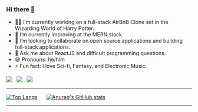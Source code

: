### Hi there 👋

- :mage_man: I’m currently working on a full-stack AirBnB Clone set in the Wizarding World of Harry Potter.
- 🌱 I’m currently improving at the MERN stack. 
- 👯 I’m looking to collaborate on open source applications and building full-stack applications. 
- 💬 Ask me about ReactJS and difficult programming questions. 
- 😄 Pronouns: he/him
- ⚡ Fun fact: I love Sci-fi, Fantasy, and Electronic Music. 

<a href="https://www.linkedin.com/in/justin-diner/"><img src="https://img.shields.io/badge/LinkedIn-0077B5?style=for-the-badge&logo=linkedin&logoColor=white" /></a> &nbsp; <a href="https://leetcode.com/dinerj/"><img src="https://img.shields.io/badge/-LeetCode-FFA116?style=for-the-badge&logo=LeetCode&logoColor=black"/></a> &nbsp; <a href="https://twitter.com/IntoCode"><img src="https://img.shields.io/badge/Twitter-1DA1F2?style=for-the-badge&logo=twitter&logoColor=white"/></a>

---
[![Top Langs](https://github-readme-stats.vercel.app/api/top-langs/?username=Justin-Diner&size_weight=0.5&count_weight=0.5)](https://github.com/anuraghazra/github-readme-stats)&nbsp; &nbsp; &nbsp; [![Anurag's GitHub stats](https://github-readme-stats.vercel.app/api?username=Justin-Diner&hide=stars)](https://github.com/anuraghazra/github-readme-stats)       

---


